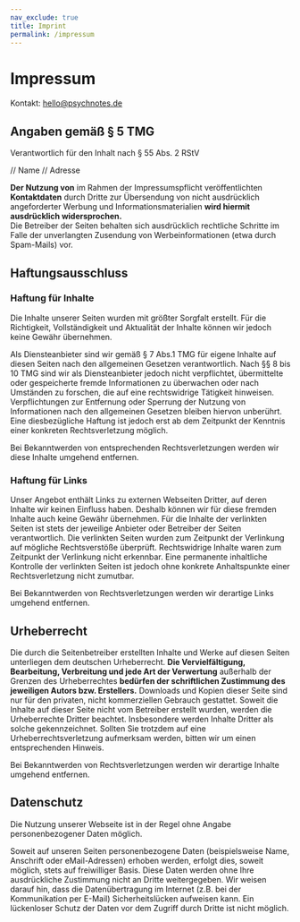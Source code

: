 ```yaml
---
nav_exclude: true
title: Imprint
permalink: /impressum
---
```


# Impressum
Kontakt: hello@psychnotes.de

## Angaben gemäß § 5 TMG
Verantwortlich für den Inhalt nach § 55 Abs. 2 RStV 

// Name
// Adresse


**Der Nutzung von** im Rahmen der Impressumspflicht veröffentlichten **Kontaktdaten** durch Dritte zur Übersendung von nicht ausdrücklich angeforderter Werbung und Informationsmaterialien **wird hiermit ausdrücklich widersprochen.**<br>
Die Betreiber der Seiten behalten sich ausdrücklich rechtliche Schritte im Falle der unverlangten Zusendung von Werbeinformationen (etwa durch Spam-Mails) vor.

## Haftungsausschluss

### Haftung für Inhalte

Die Inhalte unserer Seiten wurden mit größter Sorgfalt erstellt.
Für die Richtigkeit, Vollständigkeit und Aktualität der Inhalte können wir jedoch keine Gewähr übernehmen.

Als Diensteanbieter sind wir gemäß § 7 Abs.1 TMG für eigene Inhalte auf diesen Seiten nach den allgemeinen Gesetzen verantwortlich. Nach §§ 8 bis 10 TMG sind wir als Diensteanbieter jedoch nicht verpflichtet, übermittelte oder gespeicherte fremde Informationen zu überwachen oder nach Umständen zu forschen, die auf eine rechtswidrige Tätigkeit hinweisen. Verpflichtungen zur Entfernung oder Sperrung der Nutzung von Informationen nach den allgemeinen Gesetzen bleiben hiervon unberührt. Eine diesbezügliche Haftung ist jedoch erst ab dem Zeitpunkt der Kenntnis einer konkreten Rechtsverletzung möglich.

Bei Bekanntwerden von entsprechenden Rechtsverletzungen werden wir diese Inhalte umgehend entfernen.


### Haftung für Links

Unser Angebot enthält Links zu externen Webseiten Dritter, auf deren Inhalte wir keinen Einfluss haben. Deshalb können wir für diese fremden Inhalte auch keine Gewähr übernehmen.
Für die Inhalte der verlinkten Seiten ist stets der jeweilige Anbieter oder Betreiber der Seiten verantwortlich. Die verlinkten Seiten wurden zum Zeitpunkt der Verlinkung auf mögliche Rechtsverstöße überprüft. Rechtswidrige Inhalte waren zum Zeitpunkt der Verlinkung nicht erkennbar. Eine permanente inhaltliche Kontrolle der verlinkten Seiten ist jedoch ohne konkrete Anhaltspunkte einer Rechtsverletzung nicht zumutbar.

Bei Bekanntwerden von Rechtsverletzungen werden wir derartige Links umgehend entfernen.


## Urheberrecht

Die durch die Seitenbetreiber erstellten Inhalte und Werke auf diesen Seiten unterliegen dem deutschen Urheberrecht.
**Die Vervielfältigung, Bearbeitung, Verbreitung und jede Art der Verwertung** außerhalb der Grenzen des Urheberrechtes **bedürfen der schriftlichen Zustimmung des jeweiligen Autors bzw. Erstellers.**
Downloads und Kopien dieser Seite sind nur für den privaten, nicht kommerziellen Gebrauch gestattet.
Soweit die Inhalte auf dieser Seite nicht vom Betreiber erstellt wurden, werden die Urheberrechte Dritter beachtet. Insbesondere werden Inhalte Dritter als solche gekennzeichnet.
Sollten Sie trotzdem auf eine Urheberrechtsverletzung aufmerksam werden, bitten wir um einen entsprechenden Hinweis.

Bei Bekanntwerden von Rechtsverletzungen werden wir derartige Inhalte umgehend entfernen.


## Datenschutz

Die Nutzung unserer Webseite ist in der Regel ohne Angabe personenbezogener Daten möglich.

Soweit auf unseren Seiten personenbezogene Daten (beispielsweise Name, Anschrift oder eMail-Adressen) erhoben werden, erfolgt dies, soweit möglich, stets auf freiwilliger Basis. Diese Daten werden ohne Ihre ausdrückliche Zustimmung nicht an Dritte weitergegeben. 
Wir weisen darauf hin, dass die Datenübertragung im Internet (z.B. bei der Kommunikation per E-Mail) Sicherheitslücken aufweisen kann. Ein lückenloser Schutz der Daten vor dem Zugriff durch Dritte ist nicht möglich.
